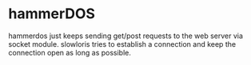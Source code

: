 # hammerDOS
hammerdos just keeps sending get/post requests to the web server via socket module.
slowloris tries to establish a connection and keep the connection open as long as possible.
